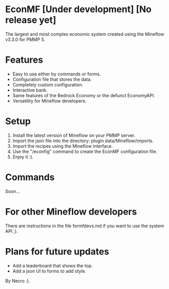 # EconMF [Under development] [No release yet]
The largest and most complex economic system created using the Mineflow v3.3.0 for PMMP 5.

# Features
- Easy to use either by commands or forms.
- Configuration file that stores the data.
- Completely custom configuration.
- Interactive bank.
- Same features of the Bedrock Economy or the defunct EconomyAPI.
- Versatility for Mineflow developers.

# Setup
1. Install the latest version of Mineflow on your PMMP server.
2. Import the json file into the directory: plugin data/Mineflow/imports.
3. Import the recipes using the Mineflow interface.
4. Use the "/econfig" command to create the EconMF configuration file.
5. Enjoy it :).

# Commands
Soon...

# For other Mineflow developers
There are instructions in the file formfdevs.md if you want to use the system API ;).

# Plans for future updates
- Add a leaderboard that shows the top.
- Add a json UI to forms to add style.

By Necro :).
